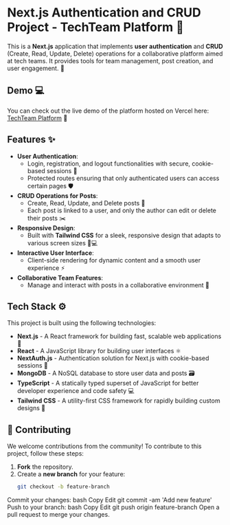 # Next.js Authentication and CRUD Project - TechTeam Platform 🚀

This is a **Next.js** application that implements **user authentication** and **CRUD** (Create, Read, Update, Delete) operations for a collaborative platform aimed at tech teams. It provides tools for team management, post creation, and user engagement. 🤝

## Demo 💻

You can check out the live demo of the platform hosted on Vercel here: 
[TechTeam Platform](https://nextjs-auth-crud.vercel.app/) 🚀

## Features ✨

- **User Authentication**:
  - Login, registration, and logout functionalities with secure, cookie-based sessions 🔐
  - Protected routes ensuring that only authenticated users can access certain pages 🛡️
- **CRUD Operations for Posts**:
  - Create, Read, Update, and Delete posts 📝
  - Each post is linked to a user, and only the author can edit or delete their posts ✂️
- **Responsive Design**:
  - Built with **Tailwind CSS** for a sleek, responsive design that adapts to various screen sizes 📱💻
- **Interactive User Interface**:
  - Client-side rendering for dynamic content and a smooth user experience ⚡
- **Collaborative Team Features**:
  - Manage and interact with posts in a collaborative environment 👥

## Tech Stack ⚙️

This project is built using the following technologies:

- **Next.js** - A React framework for building fast, scalable web applications 🚀
- **React** - A JavaScript library for building user interfaces ⚛️
- **NextAuth.js** - Authentication solution for Next.js with cookie-based sessions 🔑
- **MongoDB** - A NoSQL database to store user data and posts 🗃️
- **TypeScript** - A statically typed superset of JavaScript for better developer experience and code safety 💻
- **Tailwind CSS** - A utility-first CSS framework for rapidly building custom designs 🎨

## 🤝 Contributing

We welcome contributions from the community! To contribute to this project, follow these steps:

1. **Fork** the repository.
2. Create a **new branch** for your feature:
   ```bash
   git checkout -b feature-branch
Commit your changes:
bash
Copy
Edit
git commit -am 'Add new feature'
Push to your branch:
bash
Copy
Edit
git push origin feature-branch
Open a pull request to merge your changes.


